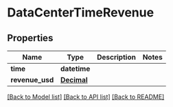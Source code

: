 # DataCenterTimeRevenue

## Properties
Name | Type | Description | Notes
------------ | ------------- | ------------- | -------------
**time** | **datetime** |  | 
**revenue_usd** | [**Decimal**](Decimal.md) |  | 

[[Back to Model list]](../README.md#documentation-for-models) [[Back to API list]](../README.md#documentation-for-api-endpoints) [[Back to README]](../README.md)


